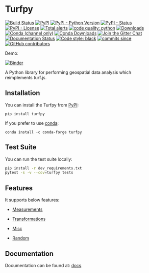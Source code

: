 # Turfpy
[![Build Status](https://travis-ci.com/omanges/turfpy.svg?branch=master)](https://travis-ci.com/omanges/turfpy)
[![PyPI](https://img.shields.io/pypi/v/turfpy)](https://pypi.org/project/turfpy/)
[![PyPI - Python Version](https://img.shields.io/pypi/pyversions/turfpy)](https://pypi.org/project/turfpy/)
[![PyPI - Status](https://img.shields.io/pypi/status/turfpy)](https://pypi.org/project/turfpy/)
[![PyPI - License](https://img.shields.io/pypi/l/turfpy)](https://pypi.org/project/turfpy/)
[![Total alerts](https://img.shields.io/lgtm/alerts/g/omanges/turfpy.svg?logo=lgtm&logoWidth=18)](https://lgtm.com/projects/g/omanges/turfpy/alerts/)
[![code quality: python](https://img.shields.io/lgtm/grade/python/g/omanges/turfpy.svg?logo=lgtm&logoWidth=18)](https://lgtm.com/projects/g/omanges/turfpy/context:python)
[![Downloads](https://pepy.tech/badge/turfpy/month)](https://pepy.tech/project/turfpy)
[![Conda (channel only)](https://img.shields.io/conda/vn/conda-forge/turfpy)](https://anaconda.org/conda-forge/turfpy)
[![Conda Downloads](https://img.shields.io/conda/dn/conda-forge/turfpy)](https://anaconda.org/conda-forge/turfpy)
[![Join the Gitter Chat](https://badges.gitter.im/Join%20Chat.svg)](https://gitter.im/turfpy/turfpy-user-group?utm_source=badge&utm_medium=badge&utm_campaign=pr-badge&utm_content=badge)
[![Documentation Status](https://readthedocs.org/projects/turfpy/badge/?version=latest)](https://turfpy.readthedocs.io/en/latest/?badge=latest)
[![Code style: black](https://img.shields.io/badge/code%20style-black-000000.svg)](https://github.com/psf/black)
[![commits since](https://img.shields.io/github/commits-since/omanges/turfpy/latest.svg)](https://github.com/omanges/turfpy/commits/master)
[![GitHub contributors](https://img.shields.io/github/contributors/omanges/turfpy)](https://github.com/omanges/turfpy/graphs/contributors)

Demo:

[![Binder](https://mybinder.org/badge_logo.svg)](https://mybinder.org/v2/gh/omanges/turfpy/master?urlpath=lab/tree/examples)


A Python library for performing geospatial data analysis which reimplements turf.js.

## Installation

You can install the Turfpy from [PyPI](https://pypi.org/project/turfpy/):
   
    pip install turfpy

If you prefer to use [conda](https://anaconda.org/conda-forge/turfpy):

    conda install -c conda-forge turfpy

## Test Suite

You can run the test suite locally:

```bash
pip install -r dev_requirements.txt
pytest -s -v --cov=turfpy tests
```

## Features
It supports below features:

- [Measurements](https://github.com/omanges/turfpy/blob/master/measurements.md)

- [Transformations](https://github.com/omanges/turfpy/blob/master/transformation.md)

- [Misc](https://github.com/omanges/turfpy/blob/master/misc.md)

- [Random](https://github.com/omanges/turfpy/blob/master/random.md)

## Documentation

Documentation can be found at: [docs](https://turfpy.readthedocs.io/en/latest/)


